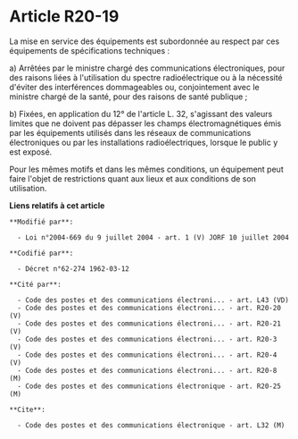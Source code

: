 # Article R20-19

La mise en service des équipements est subordonnée au respect par ces équipements de spécifications techniques :

a) Arrêtées par le ministre chargé des communications électroniques, pour des raisons liées à l'utilisation du spectre
radioélectrique ou à la nécessité d'éviter des interférences dommageables ou, conjointement avec le ministre chargé de la
santé, pour des raisons de santé publique ;

b) Fixées, en application du 12° de l'article L. 32, s'agissant des valeurs limites que ne doivent pas dépasser les champs
électromagnétiques émis par les équipements utilisés dans les réseaux de communications électroniques ou par les
installations radioélectriques, lorsque le public y est exposé.

Pour les mêmes motifs et dans les mêmes conditions, un équipement peut faire l'objet de restrictions quant aux lieux et aux
conditions de son utilisation.

**Liens relatifs à cet article**

	**Modifié par**:

	  - Loi n°2004-669 du 9 juillet 2004 - art. 1 (V) JORF 10 juillet 2004

	**Codifié par**:

	  - Décret n°62-274 1962-03-12

	**Cité par**:

	  - Code des postes et des communications électroni... - art. L43 (VD)
	  - Code des postes et des communications électroni... - art. R20-20 (V)
	  - Code des postes et des communications électroni... - art. R20-21 (V)
	  - Code des postes et des communications électroni... - art. R20-3 (V)
	  - Code des postes et des communications électroni... - art. R20-4 (V)
	  - Code des postes et des communications électroni... - art. R20-8 (M)
	  - Code des postes et des communications électronique - art. R20-25 (M)

	**Cite**:

	  - Code des postes et des communications électronique - art. L32 (M)
